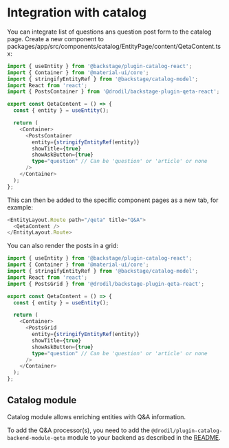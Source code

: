 # Integration with catalog

You can integrate list of questions ans question post form to the catalog page. Create a new component to
packages/app/src/components/catalog/EntityPage/content/QetaContent.tsx:

```ts
import { useEntity } from '@backstage/plugin-catalog-react';
import { Container } from '@material-ui/core';
import { stringifyEntityRef } from '@backstage/catalog-model';
import React from 'react';
import { PostsContainer } from '@drodil/backstage-plugin-qeta-react';

export const QetaContent = () => {
  const { entity } = useEntity();

  return (
    <Container>
      <PostsContainer
        entity={stringifyEntityRef(entity)}
        showTitle={true}
        showAskButton={true}
        type="question" // Can be 'question' or 'article' or none
      />
    </Container>
  );
};
```

This can then be added to the specific component pages as a new tab, for example:

```ts
<EntityLayout.Route path="/qeta" title="Q&A">
  <QetaContent />
</EntityLayout.Route>
```

You can also render the posts in a grid:

```ts
import { useEntity } from '@backstage/plugin-catalog-react';
import { Container } from '@material-ui/core';
import { stringifyEntityRef } from '@backstage/catalog-model';
import React from 'react';
import { PostsGrid } from '@drodil/backstage-plugin-qeta-react';

export const QetaContent = () => {
  const { entity } = useEntity();

  return (
    <Container>
      <PostsGrid
        entity={stringifyEntityRef(entity)}
        showTitle={true}
        showAskButton={true}
        type="question" // Can be 'question' or 'article' or none
      />
    </Container>
  );
};
```

## Catalog module

Catalog module allows enriching entities with Q&A information.

To add the Q&A processor(s), you need to add the `@drodil/plugin-catalog-backend-module-qeta`
module to your backend as described in the
[README](../plugins/catalog-backend-module-qeta/README.md).
